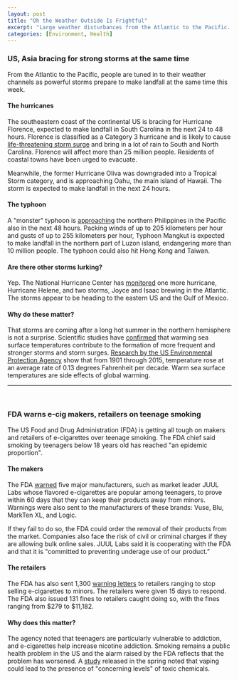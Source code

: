 ```yaml
---
layout: post
title: "Oh the Weather Outside Is Frightful"
excerpt: "Large weather disturbances from the Atlantic to the Pacific. FDA goes after e-cigarette makers, retailers."
categories: [Environment, Health]
---
```


### US, Asia bracing for strong storms at the same time

From the Atlantic to the Pacific, people are tuned in to their weather channels as powerful storms prepare to make landfall at the same time this week.

#### The hurricanes

The southeastern coast of the continental US is bracing for Hurricane Florence, expected to make landfall in South Carolina in the next 24 to 48 hours. Florence is classified as a Category 3 hurricane and is likely to cause <a href="https://www.nhc.noaa.gov/text/refresh/MIATCPAT1+shtml/122354.shtml" target="_blank">life-threatening storm surge</a> and bring in a lot of rain to South and North Carolina. Florence will affect more than 25 million people. Residents of coastal towns have been urged to evacuate.

Meanwhile, the former Hurricane Oliva was downgraded into a Tropical Storm category, and is approaching Oahu, the main island of Hawaii. The storm is expected to make landfall in the next 24 hours.

#### The typhoon

A "monster" typhoon is <a href="https://www.aljazeera.com/news/2018/09/philippines-10-million-people-path-mangkhut-180912120933417.html" target="_blank">approaching</a> the northern Philippines in the Pacific also in the next 48 hours. Packing winds of up to 205 kilometers per hour and gusts of up to 255 kilometers per hour, Typhoon Mangkut is expected to make landfall in the northern part of Luzon island, endangering more than 10 million people. The typhoon could also hit Hong Kong and Taiwan.

#### Are there other storms lurking?

Yep. The National Hurricane Center has <a href="https://www.nhc.noaa.gov/cyclones/" target="_blank"> monitored</a> one more hurricane, Hurricane Helene, and two storms, Joyce and Isaac brewing in the Atlantic. The storms appear to be heading to the eastern US and the Gulf of Mexico.

#### Why do these matter?

That storms are coming after a long hot summer in the northern hemisphere is not a surprise. Scientific studies have <a href="https://www.gfdl.noaa.gov/global-warming-and-hurricanes/" target="_blank">confirmed</a> that warming sea surface temperatures contribute to the formation of more frequent and stronger storms and storm surges. <a href="https://www.epa.gov/climate-indicators/climate-change-indicators-sea-surface-temperature" target="_blank">Research by the US Environmental Protection Agency</a> show that from 1901 through 2015, temperature rose at an average rate of 0.13 degrees Fahrenheit per decade. Warm sea surface temperatures are side effects of global warming.

* * *
<br />

### FDA warns e-cig makers, retailers on teenage smoking

The US Food and Drug Administration (FDA) is getting all tough on makers and retailers of e-cigarettes over teenage smoking. The FDA chief said smoking by teenagers below 18 years old has reached "an epidemic proportion".

#### The makers

The FDA <a href="https://www.fda.gov/NewsEvents/Newsroom/PressAnnouncements/ucm620184.htm" target="_blank">warned</a> five major manufacturers, such as market leader JUUL Labs whose flavored e-cigarettes are popular among teenagers, to prove within 60 days that they can keep their products away from minors. Warnings were also sent to the manufacturers of these brands: Vuse, Blu, MarkTen XL, and Logic.

If they fail to do so, the FDA could order the removal of their products from the market. Companies also face the risk of civil or criminal charges if they are allowing bulk online sales. JUUL Labs said it is cooperating with the FDA and that it is "committed to preventing underage use of our product.”

#### The retailers

The FDA has also sent 1,300 <a href="https://www.fda.gov/downloads/TobaccoProducts/NewsEvents/UCM620215.pdf" target="_blank">warning letters</a> to retailers ranging to stop selling e-cigarettes to minors. The retailers were given 15 days to respond. The FDA also issued 131 fines to retailers caught doing so, with the fines ranging from $279 to $11,182.

#### Why does this matter?

The agency noted that teenagers are particularly vulnerable to addiction, and e-cigarettes help increase nicotine addiction. Smoking remains a public health problem in the US and the alarm raised by the FDA reflects that the problem has worsened. A <a href="https://abcnews.go.com/Health/teens-cigarettes-show-evidence-toxic-chemicals-smokers-study/story?id=53537714" target="_blank">study</a> released in the spring noted that vaping could lead to the presence of "concerning levels" of toxic chemicals.
